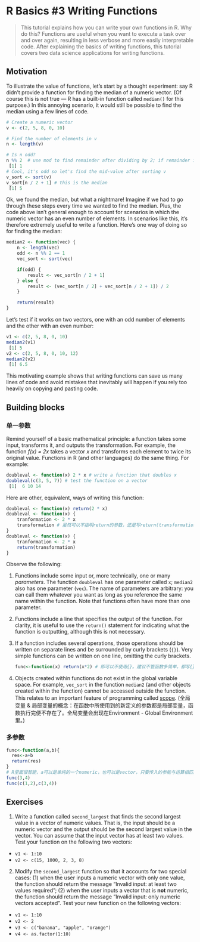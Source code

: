 # R Basics #3 Writing Functions

> This tutorial explains how you can write your own functions in R. Why do this? Functions are useful when you want to execute a task over and  over again, resulting in less verbose and more easily interpretable code. After explaining the basics of writing functions, this tutorial  covers two data science applications for writing functions. 	

## Motivation

To illustrate the value of functions, let’s start by a thought  experiment: say R didn’t provide a function for finding the median of a  numeric vector. (Of course this is not true — R has a built-in function  called `median()` for this purpose.) In this annoying scenario, it would still be possible to find the median using a few lines of code.

```r
# Create a numeric vector 
v <- c(2, 5, 8, 0, 10)

# Find the number of elements in v  
n <- length(v)

# Is n odd?
n %% 2  # use mod to find remainder after dividing by 2; if remainder is 1 --> odd
 [1] 1
# Cool, it's odd so let's find the mid-value after sorting v
v_sort <- sort(v)
v_sort[n / 2 + 1] # this is the median
 [1] 5
```

Ok, we found the median, but what a nightmare! Imagine if we had to  go through these steps every time we wanted to find the median. Plus,  the code above isn’t general enough to account for scenarios in which  the numeric vector has an even number of elements. In scenarios like  this, it’s therefore extremely useful to write a function. Here’s one  way of doing so for finding the median:

```r
median2 <- function(vec) {
    n <- length(vec)
    odd <- n %% 2 == 1
    vec_sort <- sort(vec)

    if(odd) {
        result <- vec_sort[n / 2 + 1]
    } else {
        result <- (vec_sort[n / 2] + vec_sort[n / 2 + 1]) / 2
    }

    return(result)
}
```

Let’s test if it works on two vectors, one with an odd number of elements and the other with an even number:

```r
v1 <- c(2, 5, 8, 0, 10)
median2(v1)
 [1] 5
v2 <- c(2, 5, 8, 0, 10, 12)
median2(v2)
 [1] 6.5
```

This motivating example shows that writing functions can save us many lines of code and avoid mistakes that inevitably will happen if you  rely too heavily on copying and pasting code.

## Building blocks

### 单一参数

Remind yourself of a basic mathematical principle: a function takes  some input, transforms it, and outputs the transformation. For example,  the function *f(x) = 2x* takes a vector *x* and transforms each element to twice its original value. Functions in R (and other languages) do the same thing. For example:

```r
doubleval <- function(x) 2 * x # write a function that doubles x
doubleval(c(3, 5, 7)) # test the function on a vector
 [1]  6 10 14
```

Here are other, equivalent, ways of writing this function:

```r
doubleval <- function(x) return(2 * x)
doubleval <- function(x) {
    tranformation <- 2 * x
    transformation # 虽然可以不指明return的参数，还是写return(transformation)得好
}
doubleval <- function(x) {
    tranformation <- 2 * x
    return(transformation)
}
```

Observe the following:

1. Functions include some input or, more technically, one or many *parameters*. The function `doubleval` has one parameter called `x`; `median2` also has one parameter (`vec`). The name of parameters are arbitrary: you can call them whatever you  want as long as you reference the same name within the function. Note  that functions often have more than one parameter.

2. Functions include a line that specifies the output of the function. For clarity, it is useful to use the `return()` statement for indicating what the function is outputting, although this is not necessary.

3. If a function includes several operations, those operations  should be written on separate lines and be surrounded by curly brackets (`{}`). Very simple functions can be written on one line, omitting the curly brackets.

   ```r
   func<-function(x) return(x*2) # 即可以不使用{}。建议不管函数多简单，都写{}
   ```

4. Objects created within functions do not exist in the global variable space. For example, `vec_sort` in the function `median2` (and other objects created within the function) cannot be accessed  outside the function. This relates to an important feature of  programming called [scope](http://www.wikiwand.com/en/Scope_(computer_science)). (全局变量 & 局部变量的概念：在函数中所使用到的新定义的参数都是局部变量，函数执行完便不存在了。全局变量会出现在Environment - Global Environment里。)

### 多参数

```r
func<-function(a,b){
  res<-a+b
  return(res)
}
# R里面很智能，a可以是单纯的一个numeric，也可以是vector，只要传入的参能与运算相匹配即可
func(3,4)
func(c(1,2),c(3,4))
```

## Exercises

1. Write a function called `second_largest` that finds the  second largest value in a vector of numeric values. That is, the input  should be a numeric vector and the output should be the second largest  value in the vector. You can assume that the input vector has at least  two values. Test your function on the following two vectors:

- `v1 <- 1:10`
- `v2 <- c(15, 1000, 2, 3, 8)`

2. Modify the `second_largest` function so that it accounts  for two special cases: (1) when the user inputs a numeric vector with  only one value, the function should return the message “Invalid input:  at least two values required”; (2) when the user inputs a vector that is **not** numeric, the function should return the message  “Invalid input: only numeric vectors accepted”. Test your new function  on the following vectors:

- `v1 <- 1:10`
- `v2 <- 2`
- `v3 <- c("banana", "apple", "orange")`
- `v4 <- as.factor(1:10)`

